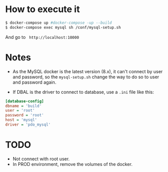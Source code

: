 # How to execute it

```bash
$ docker-compose up #docker-compose -up --build
$ docker-compose exec mysql sh /conf/mysql-setup.sh
```

And go to ` http://localhost:10000`

# Notes

* As the MySQL docker is the latest version (8.x), it can't connect by user and password, so the `mysql-setup.sh` change the way to do so to user and password again.

* If DBAL is the driver to connect to database, use a `.ini` file like this:
```ini
[database-config]
dbname = 'build'
user = 'root'
password = 'root'
host = 'mysql'
driver = 'pdo_mysql'
```

# TODO

* Not connect with root user.
* In PROD environment, remove the volumes of the docker.
